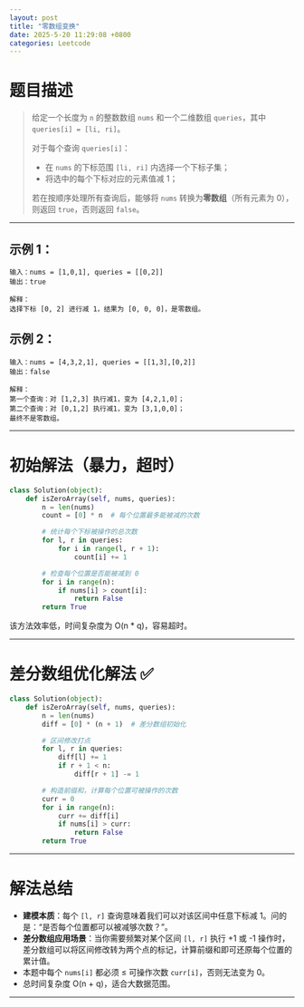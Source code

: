 ```yaml
---
layout: post
title: "零数组变换"
date: 2025-5-20 11:29:08 +0800
categories: Leetcode
---
```


# 题目描述

> 给定一个长度为 `n` 的整数数组 `nums` 和一个二维数组 `queries`，其中 `queries[i] = [li, ri]`。
>
> 对于每个查询 `queries[i]`：
>
> - 在 `nums` 的下标范围 `[li, ri]` 内选择一个下标子集；
> - 将选中的每个下标对应的元素值减 1；
>
> 若在按顺序处理所有查询后，能够将 `nums` 转换为**零数组**（所有元素为 0），则返回 `true`，否则返回 `false`。

---

## 示例 1：

```
输入：nums = [1,0,1], queries = [[0,2]]
输出：true

解释：
选择下标 [0, 2] 进行减 1，结果为 [0, 0, 0]，是零数组。
```

## 示例 2：

```
输入：nums = [4,3,2,1], queries = [[1,3],[0,2]]
输出：false

解释：
第一个查询：对 [1,2,3] 执行减1，变为 [4,2,1,0]；
第二个查询：对 [0,1,2] 执行减1，变为 [3,1,0,0]；
最终不是零数组。
```

---

# 初始解法（暴力，超时）

```python
class Solution(object):
    def isZeroArray(self, nums, queries):
        n = len(nums)
        count = [0] * n  # 每个位置最多能被减的次数

        # 统计每个下标被操作的总次数
        for l, r in queries:
            for i in range(l, r + 1):
                count[i] += 1

        # 检查每个位置是否能被减到 0
        for i in range(n):
            if nums[i] > count[i]:
                return False
        return True
```

该方法效率低，时间复杂度为 O(n * q)，容易超时。

---

# 差分数组优化解法 ✅

```python
class Solution(object):
    def isZeroArray(self, nums, queries):
        n = len(nums)
        diff = [0] * (n + 1)  # 差分数组初始化

        # 区间修改打点
        for l, r in queries:
            diff[l] += 1
            if r + 1 < n:
                diff[r + 1] -= 1

        # 构造前缀和，计算每个位置可被操作的次数
        curr = 0
        for i in range(n):
            curr += diff[i]
            if nums[i] > curr:
                return False
        return True
```

---

# 解法总结

- **建模本质**：每个 `[l, r]` 查询意味着我们可以对该区间中任意下标减 1。问的是：“是否每个位置都可以被减够次数？”。
- **差分数组应用场景**：当你需要频繁对某个区间 `[l, r]` 执行 +1 或 -1 操作时，差分数组可以将区间修改转为两个点的标记，计算前缀和即可还原每个位置的累计值。
- 本题中每个 `nums[i]` 都必须 ≤ 可操作次数 `curr[i]`，否则无法变为 0。
- 总时间复杂度 O(n + q)，适合大数据范围。

---
